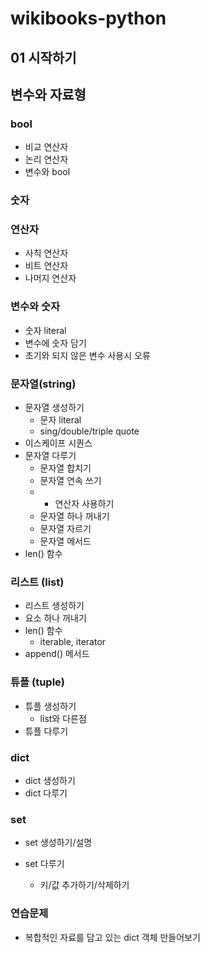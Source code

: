 # wikibooks-python

## 01 시작하기

## 변수와 자료형

### bool

- 비교 연산자
- 논리 연산자
- 변수와 bool

### 숫자

### 연산자

- 사칙 연산자
- 비트 연산자
- 나머지 연산자

### 변수와 숫자

- 숫자 literal
- 변수에 숫자 담기
- 초기와 되지 않은 변수 사용시 오류

### 문자열(string)

- 문자열 생성하기
  - 문자 literal
  - sing/double/triple quote
- 이스케이프 시퀀스
- 문자열 다루기
  - 문자열 합치기
  - 문자열 연속 쓰기
  - - 연산자 사용하기
  - 문자열 하나 꺼내기
  - 문자열 자르기
  - 문자열 메서드
- len() 함수

### 리스트 (list)

- 리스트 생성하기
- 요소 하나 꺼내기
- len() 함수
  - iterable, iterator
- append() 메서드

### 튜플 (tuple)

- 튜플 생성하기
  - list와 다른점
- 튜플 다루기

### dict

- dict 생성하기
- dict 다루기

### set

- set 생성하기/설명
- set 다루기

  - 키/값 추가하기/삭제하기

### 연습문제

- 복합적인 자료를 담고 있는 dict 객체 만들어보기
